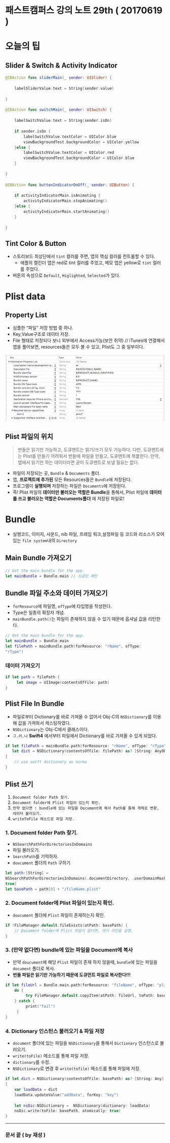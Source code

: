 # 패스트캠퍼스 강의 노트 29th ( 20170619 )

# 오늘의 팁

## Slider & Switch & Activity Indicator

```swift
@IBAction func sliderMain(_ sender: UISlider) {
    
    labelSliderValue.text = String(sender.value)

}
    
@IBAction func switchMain(_ sender: UISwitch) {
    
    labelSwitchValue.text = String(sender.isOn)
    
    if sender.isOn {
        labelSwitchValue.textColor = UIColor.blue
        viewBackgroundTest.backgroundColor = UIColor.yellow
    }else {
        labelSwitchValue.textColor = UIColor.red
        viewBackgroundTest.backgroundColor = UIColor.blue
    }
    
}

@IBAction func buttonIndicatorOnOff(_ sender: UIButton) {
    
    if activityIndicatorMain.isAnimating {
        activityIndicatorMain.stopAnimating()
    }else {
        activityIndicatorMain.startAnimating()
    }
    
}
```

## Tint Color & Button
 - 스토리보드 최상단에서 `tint` 컬러를 주면, 앱의 핵심 컬러를 컨트롤할 수 있다.
	 - 애플의 캘린더 앱은 red로 tint 컬러를 주었고, 메모 앱은 yellow로 `tint` 컬러를 주었다.
 - 버튼의 속성으로 `Default`, `Higlighted`, `Selected`가 있다.


# Plist data

## Property List
 - 심플한 “파일” 저장 방법 중 하나.
 - Key,Value구조로 데이터 저장.
 - File 형태로 저장되다 보니 외부에서 Access가능(보안 취약) // iTunes에 연결해서 앱을 풀어보면, resources들은 모두 볼 수 있고, Plist도 그 중 일부이다.

![plist.png](plist.png)

## Plist 파일의 위치
> 번들은 읽기만 가능하고, 도큐멘트는 읽기/쓰기 모두 가능하다.
> 다만, 도큐멘트에는 Plist를 만들기 어려워서 번들에 파일을 만들고, 도큐멘트에 복붙한다.
> 만약, 앱에서 읽기만 하는 데이터라면 굳이 도큐멘트로 보낼 필요는 없다.

 - 파일이 저장되는 곳, `Bundle` & `Documents` 폴더.
 - 앱, **프로젝트에 추가된** 모든 Resources들은 `Bundle`에 저장된다.
 - 프로그램이 **실행되며** 저장하는 파일은 `Documents`에 저장된다.
 - 즉! Plist 파일의 **데이터만 불러오는 역할은 Bundle**을 통해서, Plist 파일에 **데이터를 쓰고 불러오는 역할은 Documents폴더** 에 저장된 파일로!


# Bundle
 - 실행코드, 이미지, 사운드, nib 파일, 프레임 워크,설정파일 등 코드와 리소스가 모여있는 `file system`내의 `Directory`

## Main Bundle 가져오기

```swift
// Get the main bundle for the app.
let mainBundle = Bundle.main // 싱글턴 패턴
```

## Bundle 파일 주소와 데이터 가져오기
 - `forResource`에 파일명, `ofType`에 타입명을 작성한다.
 - Type은 일종의 확장자 개념.
 - `mainBundle.path()`는 파일이 존재하지 않을 수 있기 때문에 옵셔널 값을 리턴한다.

```swift
// Get the main bundle for the app.
let mainBundle = Bundle.main
let filePath = mainBundle.path(forResource: "rName", ofType:
"rType")
```

### 데이터 가져오기

```swift
if let path = filePath {
     let image = UIImage(contentsOfFile: path)
}
```

## Plist File In Bundle
 - 파일로부터 Dictionary를 바로 가져올 수 없어서 Obj-C의 `NSDictionary`를 이용해 값을 가져와서 캐스팅하였다.
 - `NSDictionary`는 Obj-C에서 클래스이다.
 - `그.러.나` **Swift4** 에서부터 파일에서 Dictionary를 바로 가져올 수 있게 되었다.

```swift
if let filePath = mainBundle.path(forResource: "rName", ofType: "rType"),
   let dict = NSDictionary(contentsOfFile: filePath) as? [String: AnyObject]
{
	// use swift dictionary as norma
}
```

## Plist 쓰기

1. `Document folder Path 찾기.`
2. `Document folder에 Plist 파일이 있는지 확인.`
3. `만약 없다면 : bundle에 있는 파일을 Document에 복사 Path를 통해 객체로 변환, 데이터 불러오기.`
4. `writeToFile 메소드로 파일 저장.`


### 1. Document folder Path 찾기.
 - `NSSearchPathForDirectoriesInDomains`
 - 파일 불러오기.
 - `SearchPath`를 기억하자.
 - `doucument` 폴더의 `Path` 구하기

```swift
let path:[String] =
NSSearchPathForDirectoriesInDomains(.documentDirectory, .userDomainMask,
true)
let basePath = path[0] + "/fileName.plist"
```

### 2. Document folder에 Plist 파일이 있는지 확인.
- `doucument` 폴더에 `Plist` 파일이 존재하는지 확인.

```swift
if !FileManager.default.fileExists(atPath: basePath) {
	// Document folder에 Plist 파일이 없다면, 여기 라인을 실행.
}
```

### 3. (만약 없다면) bundle에 있는 파일을 Document에 복사
- 만약 `doucument`에 해당 `Plist` 파일이 존재 하지 않을때, `bundle`에 있는 파일을 `document` 폴더로 복사.
- **번들 파일은 읽기만 가능하기 때문에 도큐먼트 파일로 복사한다!!!**

```swift
if let fileUrl = Bundle.main.path(forResource: "fileName", ofType: "plist") {
    do {
         try FileManager.default.copyItem(atPath: fileUrl, toPath: basePath)
    } catch {
         print("fail")
	 }
}
```

### 4. Dictionary 인스턴스 불러오기 & 파일 저장
 - `document` 폴더에 있는 파일을 `NSDictionary`을 통해서 `Dictionary` 인스턴스로 불러오기.
 - `write(toFile)` 메소드를 통해 파일 저장.
 - `dictionary`를 수정.
 - `NSDictionary`로 변경 후 `write(tofile)` 메소드를 통해 파일에 저장.

```swift
if let dict = NSDictionary(contentsOfFile: basePath) as? [String: Any]
{
	var loadData = dict
	loadData.updateValue("addData", forKey: "key")
	
	let nsDic:NSDictionary =  NSDictionary(dictionary: loadData)
	nsDic.write(toFile: basePath, atomically: true)
}
```

---
### 문서 끝 ( by 재성 )